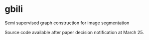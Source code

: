 # gbili
Semi supervised graph construction for image segmentation

Source code available after paper decision notification at March 25.
